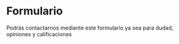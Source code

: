 # Formulario
Podrás contactarnos mediante este formulario ya sea para dudad, opiniones y calificaciones
